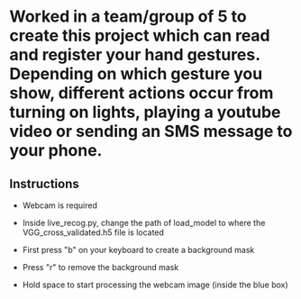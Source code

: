 # Worked in a team/group of 5 to create this project which can read and register your hand gestures. Depending on which gesture you show, different actions occur from turning on lights, playing a youtube video or sending an SMS message to your phone. 

## Instructions

 - Webcam is required
 
 - Inside live_recog.py, change the path of load_model to where the VGG_cross_validated.h5 file is located

 - First press "b" on your keyboard to create a background mask
 
 - Press "r" to remove the background mask
 
 - Hold space to start processing the webcam image (inside the blue box)
